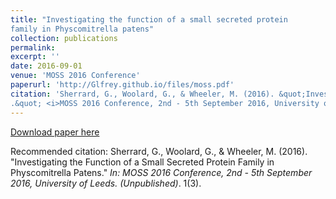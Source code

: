 ```yaml
---
title: "Investigating the function of a small secreted protein
family in Physcomitrella patens"
collection: publications
permalink: 
excerpt: ''
date: 2016-09-01
venue: 'MOSS 2016 Conference'
paperurl: 'http://Glfrey.github.io/files/moss.pdf'
citation: 'Sherrard, G., Woolard, G., & Wheeler, M. (2016). &quot;Investigating the Function of a Small Secreted Protein Family in Physcomitrella Patens
.&quot; <i>MOSS 2016 Conference, 2nd - 5th September 2016, University of Leeds</i>. 1(3).'
---
```


[Download paper here](http://Glfrey.github.io/files/moss.pdf)

Recommended citation: Sherrard, G., Woolard, G., & Wheeler, M. (2016). "Investigating the Function of a Small Secreted Protein Family in Physcomitrella Patens." <i>In: MOSS 2016 Conference, 2nd - 5th September 2016, University of Leeds. (Unpublished)</i>. 1(3).

